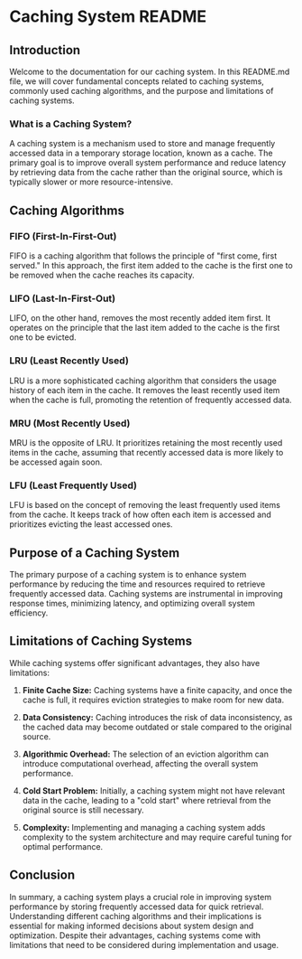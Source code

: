 # Caching System README

## Introduction

Welcome to the documentation for our caching system. In this README.md file, we will cover fundamental concepts related to caching systems, commonly used caching algorithms, and the purpose and limitations of caching systems.

### What is a Caching System?

A caching system is a mechanism used to store and manage frequently accessed data in a temporary storage location, known as a cache. The primary goal is to improve overall system performance and reduce latency by retrieving data from the cache rather than the original source, which is typically slower or more resource-intensive.

## Caching Algorithms

### FIFO (First-In-First-Out)

FIFO is a caching algorithm that follows the principle of "first come, first served." In this approach, the first item added to the cache is the first one to be removed when the cache reaches its capacity.

### LIFO (Last-In-First-Out)

LIFO, on the other hand, removes the most recently added item first. It operates on the principle that the last item added to the cache is the first one to be evicted.

### LRU (Least Recently Used)

LRU is a more sophisticated caching algorithm that considers the usage history of each item in the cache. It removes the least recently used item when the cache is full, promoting the retention of frequently accessed data.

### MRU (Most Recently Used)

MRU is the opposite of LRU. It prioritizes retaining the most recently used items in the cache, assuming that recently accessed data is more likely to be accessed again soon.

### LFU (Least Frequently Used)

LFU is based on the concept of removing the least frequently used items from the cache. It keeps track of how often each item is accessed and prioritizes evicting the least accessed ones.

## Purpose of a Caching System

The primary purpose of a caching system is to enhance system performance by reducing the time and resources required to retrieve frequently accessed data. Caching systems are instrumental in improving response times, minimizing latency, and optimizing overall system efficiency.

## Limitations of Caching Systems

While caching systems offer significant advantages, they also have limitations:

1. **Finite Cache Size:** Caching systems have a finite capacity, and once the cache is full, it requires eviction strategies to make room for new data.

2. **Data Consistency:** Caching introduces the risk of data inconsistency, as the cached data may become outdated or stale compared to the original source.

3. **Algorithmic Overhead:** The selection of an eviction algorithm can introduce computational overhead, affecting the overall system performance.

4. **Cold Start Problem:** Initially, a caching system might not have relevant data in the cache, leading to a "cold start" where retrieval from the original source is still necessary.

5. **Complexity:** Implementing and managing a caching system adds complexity to the system architecture and may require careful tuning for optimal performance.

## Conclusion

In summary, a caching system plays a crucial role in improving system performance by storing frequently accessed data for quick retrieval. Understanding different caching algorithms and their implications is essential for making informed decisions about system design and optimization. Despite their advantages, caching systems come with limitations that need to be considered during implementation and usage.
